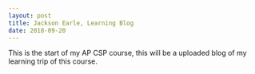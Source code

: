 ```yaml
---
layout: post
title: Jackson Earle, Learning Blog
date: 2018-09-20
---
```


This is the start of my AP CSP course, this will be a uploaded blog of my learning trip of this course. 
